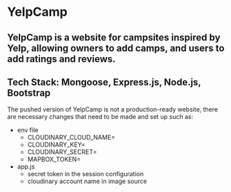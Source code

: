 # YelpCamp

YelpCamp is a website for campsites inspired by Yelp, allowing owners to add camps, and users to add ratings and reviews.
---
Tech Stack: Mongoose, Express.js, Node.js, Bootstrap
---
The pushed version of YelpCamp is not a production-ready website, there are necessary changes that need to be made and set up such as:
- env file
  - CLOUDINARY_CLOUD_NAME=
  - CLOUDINARY_KEY=
  - CLOUDINARY_SECRET=
  - MAPBOX_TOKEN=
- app.js
  - secret token in the session configuration
  - cloudinary account name in image source
